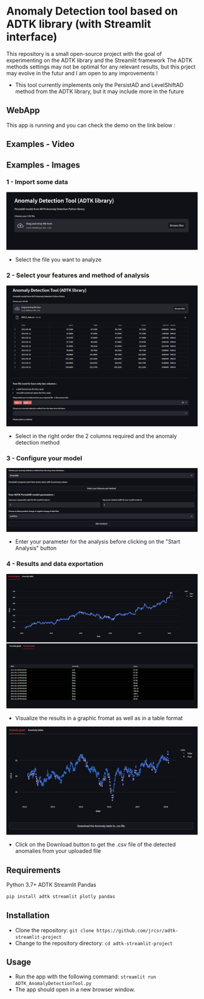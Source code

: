 # Anomaly Detection tool based on ADTK library (with Streamlit interface)

This repository is a small open-source project with the goal of experimenting on the ADTK library and the Streamlit framework
The ADTK methods settings may not be optimal for any relevant results, but this prject may evolve in the futur and I am open to any improvements !

- This tool currently implements only the PersistAD and LevelShiftAD method from the ADTK library, but it may include more in the future

## WebApp

This app is running and you can check the demo on the link below :


## Examples - Video

## Examples - Images

### 1 - Import some data

<img src="https://github.com/jrcsr/adtk-streamlit-project/blob/main/assets/step1.png" >

- Select the file you want to analyze

### 2 - Select your features and method of analysis

<img src="https://github.com/jrcsr/adtk-streamlit-project/blob/main/assets/step2.png" >

- Select in the right order the 2 columns required and the anomaly detection method

### 3 - Configure your model

<img src="https://github.com/jrcsr/adtk-streamlit-project/blob/main/assets/step3bis.png" >

- Enter your parameter for the analysis before clicking on the "Start Analysis" button

### 4 - Results and data exportation

<img src="https://github.com/jrcsr/adtk-streamlit-project/blob/main/assets/results1.png" >
<img src="https://github.com/jrcsr/adtk-streamlit-project/blob/main/assets/results2.png" >

- Visualize the results in a graphic fromat as well as in a table format

<img src="https://github.com/jrcsr/adtk-streamlit-project/blob/main/assets/download.png" >

- Click on the Download button to get the .csv file of the detected anomalies from your uploaded file


## Requirements

Python 3.7+
ADTK
Streamlit
Pandas

```bash
pip install adtk streamlit plotly pandas
```

## Installation

- Clone the repository: `git clone https://github.com/jrcsr/adtk-streamlit-project`
- Change to the repository directory: `cd adtk-streamlit-project`

## Usage

- Run the app with the following command: `streamlit run ADTK_AnomalyDetectionTool.py`
- The app should open in a new browser window.
